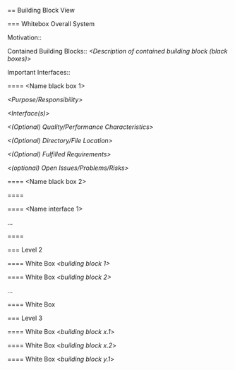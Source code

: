 == Building Block View

=== Whitebox Overall System

_**<Overview Diagram>**_

Motivation::

_<text explanation>_

Contained Building Blocks::
_<Description of contained building block (black boxes)>_

Important Interfaces::
_<Description of important interfaces>_

==== <Name black box 1>

_<Purpose/Responsibility>_

_<Interface(s)>_

_<(Optional) Quality/Performance Characteristics>_

_<(Optional) Directory/File Location>_

_<(Optional) Fulfilled Requirements>_

_<(optional) Open Issues/Problems/Risks>_

==== <Name black box 2>

_<black box template>_

==== <Name black box n>

_<black box template>_

==== <Name interface 1>

...

==== <Name interface m>

=== Level 2

==== White Box _<building block 1>_

_<white box template>_

==== White Box _<building block 2>_

_<white box template>_

...

==== White Box _<building block m>_

_<white box template>_

=== Level 3

==== White Box <_building block x.1_>

_<white box template>_

==== White Box <_building block x.2_>

_<white box template>_

==== White Box <_building block y.1_>

_<white box template>_
